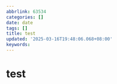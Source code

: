 ```yaml
---
abbrlink: 63534
categories: []
date: date
tags: []
title: test
updated: '2025-03-16T19:48:06.068+08:00'
keywords:
---
```

# test
